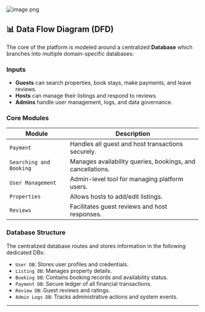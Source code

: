 ![image png](https://github.com/user-attachments/assets/76ec3cfa-621d-4b23-821b-d0b91a478ff8)
## 📊 Data Flow Diagram (DFD)

The core of the platform is modeled around a centralized **Database** which branches into multiple domain-specific databases:

###  Inputs
- **Guests** can search properties, book stays, make payments, and leave reviews.
- **Hosts** can manage their listings and respond to reviews.
- **Admins** handle user management, logs, and data governance.

###  Core Modules
| Module                | Description |
|------------------------|-------------|
| `Payment`             | Handles all guest and host transactions securely. |
| `Searching and Booking` | Manages availability queries, bookings, and cancellations. |
| `User Management`     | Admin-level tool for managing platform users. |
| `Properties`          | Allows hosts to add/edit listings. |
| `Reviews`             | Facilitates guest reviews and host responses. |

###  Database Structure
The centralized database routes and stores information in the following dedicated DBs:

- `User DB`: Stores user profiles and credentials.
- `Listing DB`: Manages property details.
- `Booking DB`: Contains booking records and availability status.
- `Payment DB`: Secure ledger of all financial transactions.
- `Review DB`: Guest reviews and ratings.
- `Admin Logs DB`: Tracks administrative actions and system events.

---


